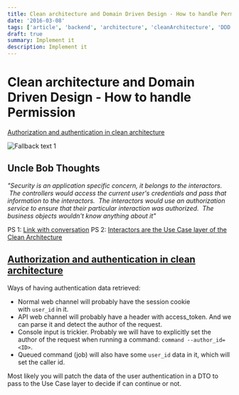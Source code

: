 ```yaml
---
title: Clean architecture and Domain Driven Design - How to handle Permission
date: '2016-03-08'
tags: ['article', 'backend', 'architecture', 'cleanArchitecture', 'DDD', 'domainDrivenDesign', 'authentication', 'read', 'withResume']
draft: true
summary: Implement it
description: Implement it
---
```


# Clean architecture and Domain Driven Design - How to handle Permission

[Authorization and authentication in clean architecture](https://lessthan12ms.com/authorization-and-authentication-in-clean-architecture.html)


![Fallback text 1](/static/assets/pasted-image-20230101191301.png)


## Uncle Bob Thoughts

_"Security is an application specific concern, it belongs to the interactors.  The controllers would access the current user's credentials and pass that information to the interactors.  The interactors would use an authorization service to ensure that their particular interaction was authorized.  The business objects wouldn't know anything about it"_

PS 1: [Link with conversation](https://groups.google.com/g/clean-code-discussion/c/wHzmboOEHzo)
PS 2: [Interactors are the Use Case layer of the Clean Architecture](https://stackoverflow.com/questions/36098006/confusing-term-interactors-in-clean-architecture#:~:text=In%20the%20clean%20architecture%20approach,achieve%20the%20Use%20Case%20intention.)

## [Authorization and authentication in clean architecture](https://lessthan12ms.com/authorization-and-authentication-in-clean-architecture.html)

Ways of having authentication data retrieved:

-   Normal web channel will probably have the session cookie with `user_id` in it.
-   API web channel will probably have a header with access_token. And we can parse it and detect the author of the request.
-   Console input is trickier. Probably we will have to explicitly set the author of the request when running a command: `command --author_id=<ID>`.
-   Queued command (job) will also have some `user_id` data in it, which will set the caller id.

Most likely you will patch the data of the user authentication in a DTO to pass to the Use Case layer to decide if can continue or not.

